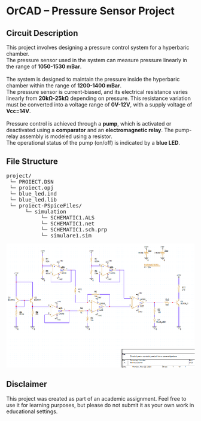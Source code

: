# OrCAD – Pressure Sensor Project

## Circuit Description

This project involves designing a pressure control system for a hyperbaric chamber. <br>
The pressure sensor used in the system can measure pressure linearly in the range of **1050-1530 mBar**. <br>
<br>
The system is designed to maintain the pressure inside the hyperbaric chamber within the range of **1200-1400 mBar**. <br>
The pressure sensor is current-biased, and its electrical resistance varies linearly from **20kΩ-25kΩ** depending on pressure. This resistance variation must be converted into a voltage range of **0V-12V**, with a supply voltage of **Vcc=14V**. <br>
<br>
Pressure control is achieved through a **pump**, which is activated or deactivated using a **comparator** and an **electromagnetic relay**. The pump-relay assembly is modeled using a resistor. <br>
The operational status of the pump (on/off) is indicated by a **blue LED**. <br>

## File Structure
<pre>
project/
 └─ PROIECT.DSN
 └─ proiect.opj
 └─ blue_led.ind
 └─ blue_led.lib
 └─ proiect-PSpiceFiles/
      └─ simulation
           └─ SCHEMATIC1.ALS
           └─ SCHEMATIC1.net
           └─ SCHEMATIC1.sch.prp
           └─ simulare1.sim
</pre>

![](https://raw.githubusercontent.com/c0smin27/OrCAD-Pressure-Sensor/refs/heads/main/readme.png)

## Disclaimer
This project was created as part of an academic assignment. Feel free to use it for learning purposes, but please do not submit it as your own work in educational settings.
